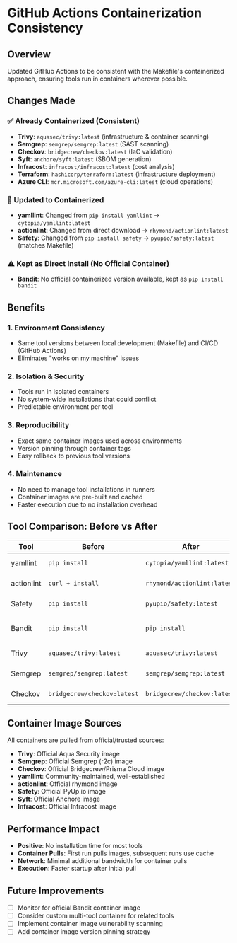 # GitHub Actions Containerization Consistency

## Overview
Updated GitHub Actions to be consistent with the Makefile's containerized approach, ensuring tools run in containers wherever possible.

## Changes Made

### ✅ Already Containerized (Consistent)
- **Trivy**: `aquasec/trivy:latest` (infrastructure & container scanning)
- **Semgrep**: `semgrep/semgrep:latest` (SAST scanning)
- **Checkov**: `bridgecrew/checkov:latest` (IaC validation)
- **Syft**: `anchore/syft:latest` (SBOM generation)
- **Infracost**: `infracost/infracost:latest` (cost analysis)
- **Terraform**: `hashicorp/terraform:latest` (infrastructure deployment)
- **Azure CLI**: `mcr.microsoft.com/azure-cli:latest` (cloud operations)

### 🔄 Updated to Containerized
- **yamllint**: Changed from `pip install yamllint` → `cytopia/yamllint:latest`
- **actionlint**: Changed from direct download → `rhymond/actionlint:latest`
- **Safety**: Changed from `pip install safety` → `pyupio/safety:latest` (matches Makefile)

### ⚠️ Kept as Direct Install (No Official Container)
- **Bandit**: No official containerized version available, kept as `pip install bandit`

## Benefits

### 1. **Environment Consistency**
- Same tool versions between local development (Makefile) and CI/CD (GitHub Actions)
- Eliminates "works on my machine" issues

### 2. **Isolation & Security**
- Tools run in isolated containers
- No system-wide installations that could conflict
- Predictable environment per tool

### 3. **Reproducibility**
- Exact same container images used across environments
- Version pinning through container tags
- Easy rollback to previous tool versions

### 4. **Maintenance**
- No need to manage tool installations in runners
- Container images are pre-built and cached
- Faster execution due to no installation overhead

## Tool Comparison: Before vs After

| Tool | Before | After | Consistency |
|------|--------|-------|-------------|
| yamllint | `pip install` | `cytopia/yamllint:latest` | ✅ Containerized |
| actionlint | `curl + install` | `rhymond/actionlint:latest` | ✅ Containerized |
| Safety | `pip install` | `pyupio/safety:latest` | ✅ Matches Makefile |
| Bandit | `pip install` | `pip install` | ⚠️ No container available |
| Trivy | `aquasec/trivy:latest` | `aquasec/trivy:latest` | ✅ Already consistent |
| Semgrep | `semgrep/semgrep:latest` | `semgrep/semgrep:latest` | ✅ Already consistent |
| Checkov | `bridgecrew/checkov:latest` | `bridgecrew/checkov:latest` | ✅ Already consistent |

## Container Image Sources

All containers are pulled from official/trusted sources:
- **Trivy**: Official Aqua Security image
- **Semgrep**: Official Semgrep (r2c) image  
- **Checkov**: Official Bridgecrew/Prisma Cloud image
- **yamllint**: Community-maintained, well-established
- **actionlint**: Official rhymond image
- **Safety**: Official PyUp.io image
- **Syft**: Official Anchore image
- **Infracost**: Official Infracost image

## Performance Impact
- **Positive**: No installation time for most tools
- **Container Pulls**: First run pulls images, subsequent runs use cache
- **Network**: Minimal additional bandwidth for container pulls
- **Execution**: Faster startup after initial pull

## Future Improvements
- [ ] Monitor for official Bandit container image
- [ ] Consider custom multi-tool container for related tools
- [ ] Implement container image vulnerability scanning
- [ ] Add container image version pinning strategy
